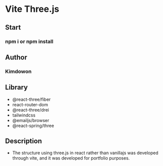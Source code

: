 # Vite Three.js
## Start
### npm i or npm install
## Author
### Kimdowon
## Library
- @react-three/fiber
- react-router-dom
- @react-three/drei
- tailwindcss
- @emailjs/browser
- @react-spring/three
## Description
- The structure using three.js in react rather than vanillajs was developed through vite, and it was developed for portfolio purposes.
